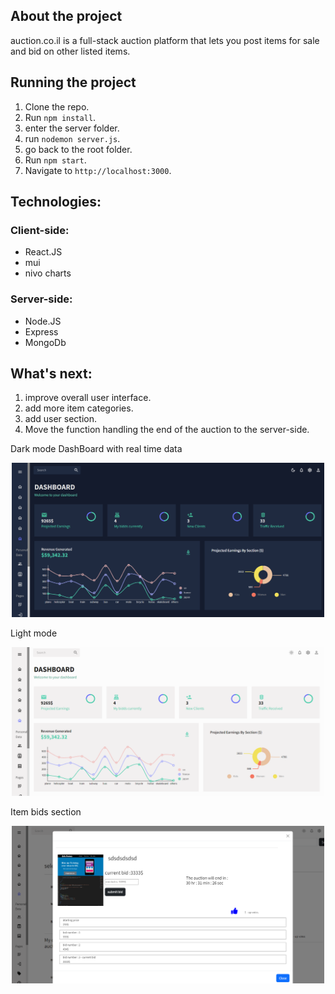 ## About the project
auction.co.il is a full-stack auction platform that 
lets you post items for sale and bid on other listed items.



## Running the project

1. Clone the repo.
2. Run `npm install`.
3. enter the server folder.
4. run `nodemon server.js`.
5. go back to the root folder.
6. Run `npm start`.
7. Navigate to `http://localhost:3000`.

## Technologies:

### Client-side:
* React.JS
* mui
* nivo charts

### Server-side:
* Node.JS
* Express
* MongoDb

## What's next:
1. improve overall user interface.
3. add more item categories. 
3. add user section.
4. Move the function handling the end of the auction to the server-side.


 Dark mode DashBoard with real time data
<p align="center"><img src="./darkmode.PNG" heigth="500" width="500" /></p>
 Light mode
<p align="center"><img src="./light mode.PNG" heigth="500" width="500" /></p>
Item bids section
<p align="center"><img src="./bid.PNG" heigth="500" width="500" /></p>


